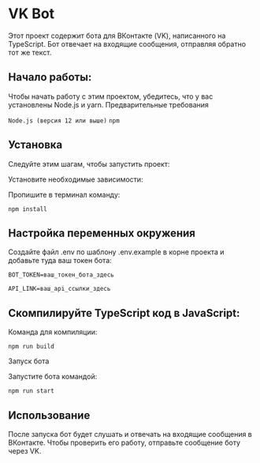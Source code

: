 <h1>VK Bot</h1>

Этот проект содержит бота для ВКонтакте (VK), написанного на TypeScript. Бот отвечает на входящие сообщения, отправляя обратно тот же текст.

<h2>Начало работы:</h2>

Чтобы начать работу с этим проектом, убедитесь, что у вас установлены Node.js и yarn.
Предварительные требования

`Node.js (версия 12 или выше)`
 `npm`

<h2>Установка</h2>

Следуйте этим шагам, чтобы запустить проект:

Установите необходимые зависимости:

Пропишите в терминал команду: 

    npm install
        
<h2>Настройка переменных окружения</h2>

Создайте файл .env по шаблону .env.example в корне проекта и добавьте туда ваш токен бота:

`BOT_TOKEN=ваш_токен_бота_здесь`

`API_LINK=ваш_api_ссылки_здесь`

<h2>Скомпилируйте TypeScript код в JavaScript:</h2>

Команда для компиляции: 

    npm run build

Запуск бота

Запустите бота командой:

    npm run start

<h2>Использование</h2>

После запуска бот будет слушать и отвечать на входящие сообщения в ВКонтакте. Чтобы проверить его работу, отправьте сообщение боту через VK.
